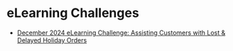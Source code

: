 # eLearning Challenges

* [December 2024 eLearning Challenge: Assisting Customers with Lost & Delayed Holiday Orders](https://github.com/nachocinalli/elearning-challenges/blob/master/elearningacademy/12-2024/README.md)
